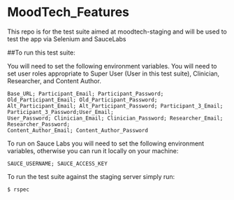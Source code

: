 MoodTech_Features
===========

This repo is for the test suite aimed at moodtech-staging and will be used to test the app via Selenium and SauceLabs

##To run this test suite:

You will need to set the following environment variables. You will need to set user roles appropriate to Super User
(User in this test suite), Clinician, Researcher, and Content Author.

    Base_URL; Participant_Email; Participant_Password; Old_Participant_Email; Old_Participant_Password;
    Alt_Participant_Email; Alt_Participant_Password; Participant_3_Email; Participant_3_Password;User_Email;
    User_Password; Clinician_Email; Clinician_Password; Researcher_Email; Researcher_Password;
    Content_Author_Email; Content_Author_Password

To run on Sauce Labs you will need to set the following environment variables, otherwise you can run it locally on your
machine:

    SAUCE_USERNAME; SAUCE_ACCESS_KEY

To run the test suite against the staging server simply run:

    $ rspec